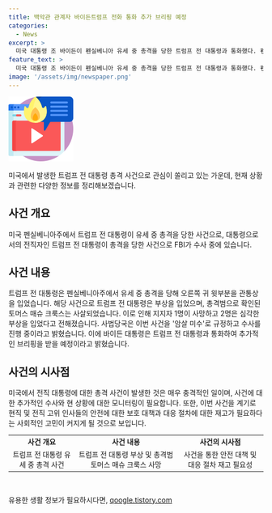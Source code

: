 ```yaml
---
title: 백악관 관계자 바이든트럼프 전화 통화 추가 브리핑 예정
categories:
  - News
excerpt: >
  미국 대통령 조 바이든이 펜실베니아 유세 중 총격을 당한 트럼프 전 대통령과 통화했다. 펜실베니아 출신 20살 남성이 총격을 가했고, 사살됐으며 지지자 1명이 사망, 2명이 부상했다. FBI는 이를 암살 미수로 규정하고 수사 중이다. 해당 관계자는 사법당국으로부터 더 많은 정보를 기대하고 있다고 전했다. 트럼프 전 대통령은 이와 관련해 믿을 수 없다고 밝혔다. (총 단어 수: 82)
feature_text: >
  미국 대통령 조 바이든이 펜실베니아 유세 중 총격을 당한 트럼프 전 대통령과 통화했다. 펜실베니아 출신 20살 남성이 총격을 가했고, 사살됐으며 지지자 1명이 사망, 2명이 부상했다. FBI는 이를 암살 미수로 규정하고 수사 중이다. 해당 관계자는 사법당국으로부터 더 많은 정보를 기대하고 있다고 전했다. 트럼프 전 대통령은 이와 관련해 믿을 수 없다고 밝혔다. (총 단어 수: 82)
image: '/assets/img/newspaper.png'
---
```


<p><img src="/assets/img/news.png" alt="rentncar 속보" /></p>

<p data-ke-size="size16">미국에서 발생한 트럼프 전 대통령 총격 사건으로 관심이 쏠리고 있는 가운데, 현재 상황과 관련한 다양한 정보를 정리해보겠습니다.</p>

<h2 data-ke-size="size26">사건 개요</h2>

<p>미국 펜실베니아주에서 트럼프 전 대통령이 유세 중 총격을 당한 사건으로, 대통령으로서의 전직자인 트럼프 전 대통령이 총격을 당한 사건으로 FBI가 수사 중에 있습니다.</p>

<h2 data-ke-size="size26">사건 내용</h2>

<p data-ke-size="size16">트럼프 전 대통령은 펜실베니아주에서 유세 중 총격을 당해 오른쪽 귀 윗부분을 관통상을 입었습니다. 해당 사건으로 트럼프 전 대통령은 부상을 입었으며, 총격범으로 확인된 토머스 매슈 크룩스는 사살되었습니다. 이로 인해 지지자 1명이 사망하고 2명은 심각한 부상을 입었다고 전해졌습니다. 사법당국은 이번 사건을 '암살 미수'로 규정하고 수사를 진행 중이라고 밝혔습니다. 이에 바이든 대통령은 트럼프 전 대통령과 통화하여 추가적인 브리핑을 받을 예정이라고 밝혔습니다.</p>

<h2 data-ke-size="size26">사건의 시사점</h2>

<p data-ke-size="size16">미국에서 전직 대통령에 대한 총격 사건이 발생한 것은 매우 충격적인 일이며, 사건에 대한 추가적인 수사와 현 상황에 대한 모니터링이 필요합니다. 또한, 이번 사건을 계기로 현직 및 전직 고위 인사들의 안전에 대한 보호 대책과 대응 절차에 대한 재고가 필요하다는 사회적인 고민이 커지게 될 것으로 보입니다.</p>

<table>
  <tbody>
    <tr>
      <td style="text-align: center; height: 17px;"><b>사건 개요</b></td>
      <td style="text-align: center; height: 17px;"><b>사건 내용</b></td>
      <td style="text-align: center; height: 17px;"><b>사건의 시사점</b></td>
    </tr>
    <tr>
      <td style="text-align: center;">트럼프 전 대통령 유세 중 총격 사건</td>
      <td style="text-align: center;">트럼프 전 대통령 부상 및 총격범 토머스 매슈 크룩스 사망</td>
      <td style="text-align: center;">사건을 통한 안전 대책 및 대응 절차 재고 필요성</td>
    </tr>
  </tbody>
</table>

<p data-ke-size="size16">&nbsp;</p>
유용한 생활 정보가 필요하시다면, <a href="https://qoogle.tistory.com" rel="dofollow">qoogle.tistory.com</a>


